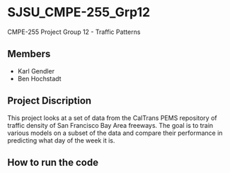 # SJSU_CMPE-255_Grp12
CMPE-255 Project Group 12 - Traffic Patterns

## Members
* Karl Gendler
* Ben Hochstadt

## Project Discription
This project looks at a set of data from the CalTrans PEMS repository of traffic density of San Francisco Bay Area freeways.
The goal is to train various models on a subset of the data and compare their performance in predicting what day of the week it is.

## How to run the code
